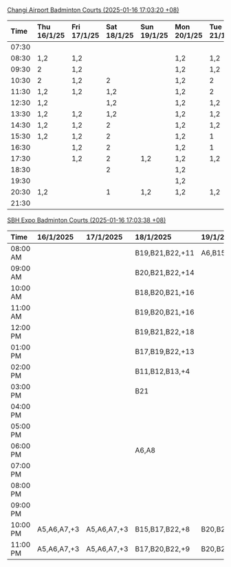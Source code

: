 [Changi Airport Badminton Courts (2025-01-16 17:03:20 +08)](https://www.carc.org.sg/FacilityBooking.aspx)

| Time   | Thu 16/1/25   | Fri 17/1/25   | Sat 18/1/25   | Sun 19/1/25   | Mon 20/1/25   | Tue 21/1/25   | Wed 22/1/25   |
|:-------|:--------------|:--------------|:--------------|:--------------|:--------------|:--------------|:--------------|
| 07:30  |               |               |               |               |               |               |               |
| 08:30  | 1,2           | 1,2           |               |               | 1,2           | 1,2           | 1,2           |
| 09:30  | 2             | 1,2           |               |               | 1,2           | 1,2           | 1,2           |
| 10:30  | 2             | 1,2           | 2             |               | 1,2           | 2             | 1,2           |
| 11:30  | 1,2           | 1,2           | 1,2           |               | 1,2           | 2             | 1,2           |
| 12:30  | 1,2           |               | 1,2           |               | 1,2           | 1,2           | 1,2           |
| 13:30  | 1,2           | 1,2           | 1,2           |               | 1,2           | 1,2           | 1,2           |
| 14:30  | 1,2           | 1,2           | 2             |               | 1,2           | 1,2           | 1,2           |
| 15:30  | 1,2           | 1,2           | 2             |               | 1,2           | 1             | 1,2           |
| 16:30  |               | 1,2           | 2             |               | 1,2           | 1             | 1,2           |
| 17:30  |               | 1,2           | 2             | 1,2           | 1,2           | 1,2           | 2             |
| 18:30  |               |               | 2             |               | 1,2           |               |               |
| 19:30  |               |               |               |               | 1,2           |               | 1,2           |
| 20:30  | 1,2           |               | 1             | 1,2           | 1,2           | 1,2           | 1,2           |
| 21:30  |               |               |               |               |               |               |               |

[SBH Expo Badminton Courts (2025-01-16 17:03:38 +08)](https://singaporebadmintonhall.getomnify.com/widgets/O3MRKGBH359GA55KHMG1RD)

| Time     | 16/1/2025   | 17/1/2025   | 18/1/2025       | 19/1/2025       | 20/1/2025       | 21/1/2025       | 22/1/2025       |
|:---------|:------------|:------------|:----------------|:----------------|:----------------|:----------------|:----------------|
| 08:00 AM |             |             | B19,B21,B22,+11 | A6,B15          | B19,B21,B22,+10 | B19,B21,B22,+14 | B19,B21,B22,+19 |
| 09:00 AM |             |             | B20,B21,B22,+14 |                 |                 | B19,B21,B22,+14 | B19,B21,B22,+19 |
| 10:00 AM |             |             | B18,B20,B21,+16 |                 |                 | B19,B21,B22,+17 | B19,B21,B22,+16 |
| 11:00 AM |             |             | B19,B20,B21,+16 |                 |                 | B19,B21,B22,+17 | B19,B21,B22,+17 |
| 12:00 PM |             |             | B19,B21,B22,+18 |                 |                 | B19,B21,B22,+14 | B19,B21,B22,+19 |
| 01:00 PM |             |             | B17,B19,B22,+13 |                 |                 | B19,B21,B22,+14 | B19,B21,B22,+19 |
| 02:00 PM |             |             | B11,B12,B13,+4  |                 |                 | B19,B21,B22,+16 | B19,B21,B22,+18 |
| 03:00 PM |             |             | B21             |                 |                 | B19,B20,B22,+6  | B19,B21,B22,+7  |
| 04:00 PM |             |             |                 |                 |                 | B17,B20,B22,+5  | B20,B21,B22,+4  |
| 05:00 PM |             |             |                 |                 |                 | B19,B21,B22,+10 | B14,B15,B16,+2  |
| 06:00 PM |             |             | A6,A8           |                 |                 |                 |                 |
| 07:00 PM |             |             |                 |                 |                 |                 |                 |
| 08:00 PM |             |             |                 |                 | B18,B20,B21,+3  |                 |                 |
| 09:00 PM |             |             |                 |                 | B19,B21,B22,+9  |                 |                 |
| 10:00 PM | A5,A6,A7,+3 | A5,A6,A7,+3 | B15,B17,B22,+8  | B20,B21,B22,+12 | A10,A8,A9,+6    | A10,A8,A9,+7    | A7,A8,A9,+6     |
| 11:00 PM | A5,A6,A7,+3 | A5,A6,A7,+3 | B17,B20,B22,+9  | B20,B21,B22,+13 | A10,A8,A9,+7    | A10,A8,A9,+7    | A7,A8,A9,+6     |
